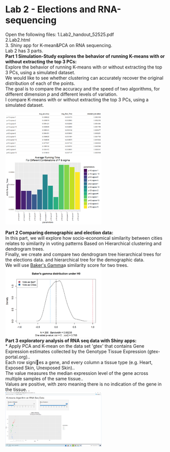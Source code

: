 # Lab 2 - Elections and RNA-sequencing
Open the following files:
1.Lab2_handout_52525.pdf<br />
2.Lab2.html <br />
3. Shiny app for K-mean&PCA on RNA sequencing.<br />
Lab 2 has 3 parts.<br /> 
**Part 1 Simulation-Study explores the behavior of running K-means with or without extracting the top 3 PCs:** <br />
Explore the behavior of running K-means with or without extracting the top 3 PCs, using a simulated dataset.<br /> 
We would like to see whether clustering can accurately recover the original<br />
distribution of each of the points.<br />
The goal is to compare the accuracy and the speed of two algorithms, for<br />
different dimension $p$ and different levels of variation.<br />
I compare K-means with or without extracting the top 3 PCs, using a simulated dataset.<br />

<img src="https://github.com/Amityaron/Lab-2-Elections-and-RNA-sequencing/blob/main/lab2%20image%202.png" width="60%" height="30%"> <br />
<img src="https://github.com/Amityaron/Lab-2-Elections-and-RNA-sequencing/blob/main/lab2%20image%201.png" width="60%" height="30%"> <br />

**Part 2 Comparing demographic and election data:** <br />
In this part, we will explore how socio-economical similarity between cities relates to similarity in voting
patterns Based on Hierarchical clustering and dendrogram trees.<br />
Finally, we create and compare two dendrogram tree hierarchical trees for the elections data. and hierarchical tree for the demographic data.<br />
We will use [Baker's Gamma](https://rdrr.io/cran/dendextend/man/cor_bakers_gamma.html)a similarity score for two trees.<br />
<img src="https://github.com/Amityaron/Lab-2-Elections-and-RNA-sequencing/blob/main/lab2%20image%203.png" width="60%" height="30%"> <br />
**Part 3 exploratory analysis of RNA seq data with Shiny apps:** <br />*
Apply PCA and K-mean on the data set 'gtex' that contains Gene Expression estimates collected by the Genotype Tissue Expression (gtex-
portal.org)..<br />
Each row signies a gene, and every column a tissue type (e.g. Heart, Exposed Skin, Unexposed
Skin)..<br />
The value measures the median expression level of the gene across multiple samples of the same tissue..<br />
Values are positive, with zero meaning there is no indication of the gene in the tissue. .<br />
<img src="https://github.com/Amityaron/Lab-2-Elections-and-RNA-sequencing/blob/main/Screenshot.png" width="60%" height="30%"> <br />
